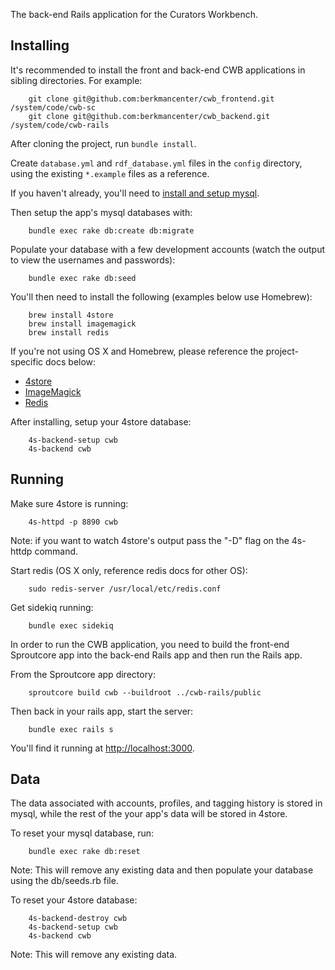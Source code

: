 The back-end Rails application for the Curators Workbench.

## Installing

It's recommended to install the front and back-end CWB applications in sibling directories. For example:

		git clone git@github.com:berkmancenter/cwb_frontend.git /system/code/cwb-sc
		git clone git@github.com:berkmancenter/cwb_backend.git /system/code/cwb-rails

After cloning the project, run `bundle install`.

Create `database.yml` and `rdf_database.yml` files in the `config` directory, using the existing `*.example` files as a reference.

If you haven't already, you'll need to [install and setup mysql](http://dev.mysql.com/doc/).

Then setup the app's mysql databases with:

		bundle exec rake db:create db:migrate

Populate your database with a few development accounts (watch the output to view the usernames and passwords):

		bundle exec rake db:seed

You'll then need to install the following (examples below use Homebrew):

		brew install 4store
		brew install imagemagick
		brew install redis

If you're not using OS X and Homebrew, please reference the project-specific docs below:

- [4store](http://4store.org/trac/wiki/Download)
- [ImageMagick](http://www.imagemagick.org/script/binary-releases.php)
- [Redis](http://redis.io/download)

After installing, setup your 4store database:

		4s-backend-setup cwb
		4s-backend cwb

## Running

Make sure 4store is running:

		4s-httpd -p 8890 cwb

Note: if you want to watch 4store's output pass the "-D" flag on the 4s-httdp command.

Start redis (OS X only, reference redis docs for other OS):

		sudo redis-server /usr/local/etc/redis.conf

Get sidekiq running:

		bundle exec sidekiq

In order to run the CWB application, you need to build the front-end Sproutcore app into the back-end Rails app and then run the Rails app.

From the Sproutcore app directory:

		sproutcore build cwb --buildroot ../cwb-rails/public

Then back in your rails app, start the server:

		bundle exec rails s

You'll find it running at [http://localhost:3000](http://localhost:3000).

## Data

The data associated with accounts, profiles, and tagging history is stored in mysql, while the rest of the your app's data will be stored in 4store.

To reset your mysql database, run:

		bundle exec rake db:reset

Note: This will remove any existing data and then populate your database using the db/seeds.rb file.

To reset your 4store database:

		4s-backend-destroy cwb
		4s-backend-setup cwb
		4s-backend cwb

Note: This will remove any existing data.